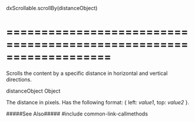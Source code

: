 <!--id-->dxScrollable.scrollBy(distanceObject)<!--/id-->
===================================================================
===================================================================

<!--shortDescription-->
Scrolls the content by a specific distance in horizontal and vertical directions.
<!--/shortDescription-->

<!--paramName1-->distanceObject<!--/paramName1-->
<!--paramType1-->Object<!--/paramType1-->
<!--paramDescription1-->
The distance in pixels. Has the following format: { left: *value1*, top: *value2* }.
<!--/paramDescription1-->

<!--fullDescription-->

#####See Also#####
#include common-link-callmethods
<!--/fullDescription-->